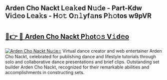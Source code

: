 ## Arden Cho Nackt L𝚎a𝚔ed N𝚞𝚍e - Part-Kdw Vi𝚍𝚎o L𝚎a𝚔s - H𝚘𝚝 O𝚗𝚕yf𝚊ns P𝚑𝚘tos w9pVR

# <h2><a href="http://kfczlp.oniu.top/?m=Arden+Cho+Nackt">🔗👉 🔴 Arden Cho Nackt P𝚑ot𝚘𝚜 V𝚒d𝚎o</a></h2>

[![Arden Cho Nackt Nu𝚍e𝚜](https://i.imgur.com/0qMVB7G.gif)](http://kfczlp.oniu.top/?m=Arden+Cho+Nackt)
Virtual dance creator and web entertainer Arden Cho Nackt, celebrated for publishing dance and lifestyle tutorials through solo and collaborative dance presentations and brief clips. Outstanding set builder Arden Cho Nackt, recognized for their remarkable abilities and accomplishments in constructing sets.  
